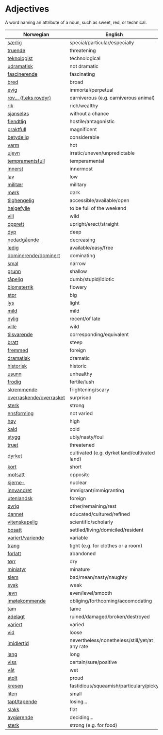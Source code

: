 # Adjectives

A word naming an attribute of a noun, such as sweet, red, or technical.

| Norwegian | English |
| --- | --- |
| [særlig](https://www.ordnett.no/search?language=no&phrase=særlig) | special/particular/especially |
| [truende](https://www.ordnett.no/search?language=no&phrase=truende) | threatening |
| [teknologist](https://www.ordnett.no/search?language=no&phrase=teknologist) | technological |
| [udramatisk](https://www.ordnett.no/search?language=no&phrase=udramatisk) | not dramatic |
| [fascinerende](https://www.ordnett.no/search?language=no&phrase=fascinerende) | fascinating |
| [bred](https://www.ordnett.no/search?language=no&phrase=bred) | broad |
| [evig](https://www.ordnett.no/search?language=no&phrase=evig) | immortal/perpetual |
| [rov... (f.eks rovdyr)](https://www.ordnett.no/search?language=no&phrase=rov...%20(f.eks%20rovdyr)) | carniverous (e.g. carniverous animal) |
| [rik](https://www.ordnett.no/search?language=no&phrase=rik) | rich/wealthy |
| [sjanseløs](https://www.ordnett.no/search?language=no&phrase=sjanseløs) | without a chance |
| [fiendtlig](https://www.ordnett.no/search?language=no&phrase=fiendtlig) | hostile/antagonistic |
| [praktfull](https://www.ordnett.no/search?language=no&phrase=praktfull) | magnificent |
| [betydelig](https://www.ordnett.no/search?language=no&phrase=betydelig) | considerable |
| [varm](https://www.ordnett.no/search?language=no&phrase=varm) | hot |
| [ujevn](https://www.ordnett.no/search?language=no&phrase=ujevn) | irratic/uneven/unpredictable |
| [tempramentsfull](https://www.ordnett.no/search?language=no&phrase=tempramentsfull) | temperamental |
| [innerst](https://www.ordnett.no/search?language=no&phrase=innerst) | innermost |
| [lav](https://www.ordnett.no/search?language=no&phrase=lav) | low |
| [militær](https://www.ordnett.no/search?language=no&phrase=militær) | military |
| [mørk](https://www.ordnett.no/search?language=no&phrase=mørk) | dark |
| [tilghengelig](https://www.ordnett.no/search?language=no&phrase=tilghengelig) | accessible/available/open |
| [helgefylle](https://www.ordnett.no/search?language=no&phrase=helgefylle) | to be full of the weekend |
| [vill](https://www.ordnett.no/search?language=no&phrase=vill) | wild |
| [opprett](https://www.ordnett.no/search?language=no&phrase=opprett) | upright/erect/straight |
| [dyp](https://www.ordnett.no/search?language=no&phrase=dyp) | deep |
| [nedadgående](https://www.ordnett.no/search?language=no&phrase=nedadgående) | decreasing |
| [ledig](https://www.ordnett.no/search?language=no&phrase=ledig) | available/easy/free |
| [dominerende/dominert](https://www.ordnett.no/search?language=no&phrase=dominerende/dominert) | dominating |
| [smal](https://www.ordnett.no/search?language=no&phrase=smal) | narrow |
| [grunn](https://www.ordnett.no/search?language=no&phrase=grunn) | shallow |
| [tåpelig](https://www.ordnett.no/search?language=no&phrase=tåpelig) | dumb/stupid/idiotic |
| [blomsterrik](https://www.ordnett.no/search?language=no&phrase=blomsterrik) | flowery |
| [stor](https://www.ordnett.no/search?language=no&phrase=stor) | big |
| [lys](https://www.ordnett.no/search?language=no&phrase=lys) | light |
| [mild](https://www.ordnett.no/search?language=no&phrase=mild) | mild |
| [nylig](https://www.ordnett.no/search?language=no&phrase=nylig) | recent/of late |
| [ville](https://www.ordnett.no/search?language=no&phrase=ville) | wild |
| [tilsvarende](https://www.ordnett.no/search?language=no&phrase=tilsvarende) | corresponding/equivalent |
| [bratt](https://www.ordnett.no/search?language=no&phrase=bratt) | steep |
| [fremmed](https://www.ordnett.no/search?language=no&phrase=fremmed) | foreign |
| [dramatisk](https://www.ordnett.no/search?language=no&phrase=dramatisk) | dramatic |
| [historisk](https://www.ordnett.no/search?language=no&phrase=historisk) | historic |
| [usunn](https://www.ordnett.no/search?language=no&phrase=usunn) | unhealthy |
| [frodig](https://www.ordnett.no/search?language=no&phrase=frodig) | fertile/lush |
| [skremmende](https://www.ordnett.no/search?language=no&phrase=skremmende) | frightening/scary |
| [overraskende/overrasket](https://www.ordnett.no/search?language=no&phrase=overraskende/overrasket) | surprised |
| [sterk](https://www.ordnett.no/search?language=no&phrase=sterk) | strong |
| [ensforming](https://www.ordnett.no/search?language=no&phrase=ensforming) | not varied |
| [høy](https://www.ordnett.no/search?language=no&phrase=høy) | high |
| [kald](https://www.ordnett.no/search?language=no&phrase=kald) | cold |
| [stygg](https://www.ordnett.no/search?language=no&phrase=stygg) | ubly/nasty/foul |
| [truet](https://www.ordnett.no/search?language=no&phrase=truet) | threatened |
| [dyrket](https://www.ordnett.no/search?language=no&phrase=dyrket) | cultivated (e.g. dyrket land/cultivated land) |
| [kort](https://www.ordnett.no/search?language=no&phrase=kort) | short |
| [motsatt](https://www.ordnett.no/search?language=no&phrase=motsatt) | opposite |
| [kjerne-](https://www.ordnett.no/search?language=no&phrase=kjerne-) | nuclear |
| [innvandret](https://www.ordnett.no/search?language=no&phrase=innvandret) | immigrant/immigranting |
| [utenlandsk](https://www.ordnett.no/search?language=no&phrase=utenlandsk) | foreign |
| [øvrig](https://www.ordnett.no/search?language=no&phrase=øvrig) | other/remaining/rest |
| [dannet](https://www.ordnett.no/search?language=no&phrase=dannet) | educated/cultured/refined |
| [vitenskapelig](https://www.ordnett.no/search?language=no&phrase=vitenskapelig) | scientific/scholarly |
| [bosatt](https://www.ordnett.no/search?language=no&phrase=bosatt) | settled/living/domiciled/resident |
| [variert/variende](https://www.ordnett.no/search?language=no&phrase=variert/variende) | variable |
| [trang](https://www.ordnett.no/search?language=no&phrase=trang) | tight (e.g. for clothes or a room) |
| [forlatt](https://www.ordnett.no/search?language=no&phrase=forlatt) | abandoned |
| [tørr](https://www.ordnett.no/search?language=no&phrase=tørr) | dry |
| [miniatyr](https://www.ordnett.no/search?language=no&phrase=miniatyr) | minature |
| [slem](https://www.ordnett.no/search?language=no&phrase=slem) | bad/mean/nasty/naughty |
| [svak](https://www.ordnett.no/search?language=no&phrase=svak) | weak |
| [jevn](https://www.ordnett.no/search?language=no&phrase=jevn) | even/level/smooth |
| [imøtekommende](https://www.ordnett.no/search?language=no&phrase=imøtekommende) | obliging/forthcoming/accomodating |
| [tam](https://www.ordnett.no/search?language=no&phrase=tam) | tame |
| [ødelagt](https://www.ordnett.no/search?language=no&phrase=ødelagt) | ruined/damaged/broken/destroyed |
| [variert](https://www.ordnett.no/search?language=no&phrase=variert) | varied |
| [vid](https://www.ordnett.no/search?language=no&phrase=vid) | loose |
| [imidlertid](https://www.ordnett.no/search?language=no&phrase=imidlertid) | nevertheless/nonetheless/still/yet/at any rate |
| [lang](https://www.ordnett.no/search?language=no&phrase=lang) | long |
| [viss](https://www.ordnett.no/search?language=no&phrase=viss) | certain/sure/positive |
| [våt](https://www.ordnett.no/search?language=no&phrase=våt) | wet |
| [stolt](https://www.ordnett.no/search?language=no&phrase=stolt) | proud |
| [kresen](https://www.ordnett.no/search?language=no&phrase=kresen) | fastidious/squeamish/particulary/picky |
| [liten](https://www.ordnett.no/search?language=no&phrase=liten) | small |
| [tapt/tapende](https://www.ordnett.no/search?language=no&phrase=tapt/tapende) | losing... |
| [slakk](https://www.ordnett.no/search?language=no&phrase=slakk) | flat |
| [avgjørende](https://www.ordnett.no/search?language=no&phrase=avgjørende) | deciding... |
| [sterk](https://www.ordnett.no/search?language=no&phrase=sterk) | strong (e.g. for food) |

